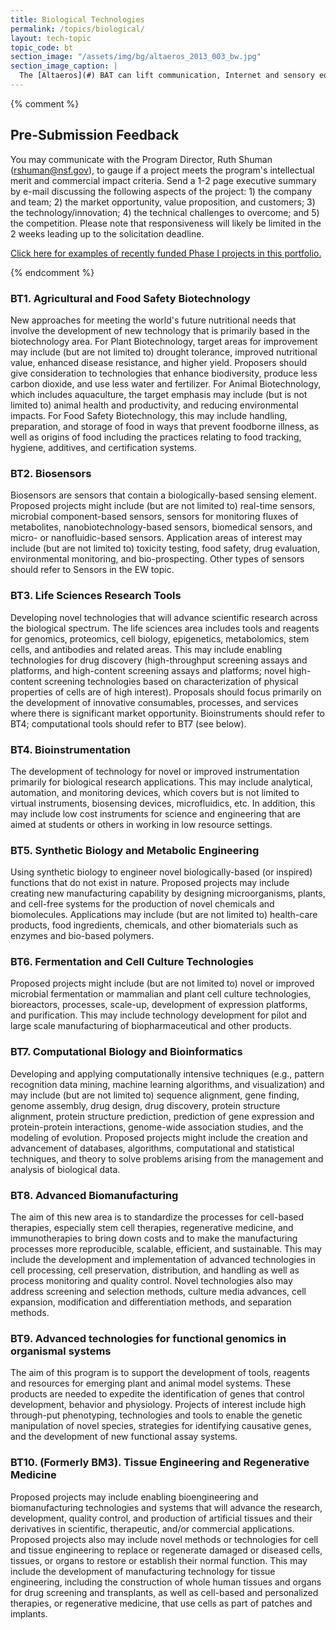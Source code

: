 ```yaml
---
title: Biological Technologies
permalink: /topics/biological/
layout: tech-topic
topic_code: bt
section_image: "/assets/img/bg/altaeros_2013_003_bw.jpg"
section_image_caption: |
  The [Altaeros](#) BAT can lift communication, Internet and sensory equipment alongside the turbine to provide additional services for customers.
---
```

{% comment %}
## Pre-Submission Feedback
You may communicate with the Program Director, Ruth Shuman (rshuman@nsf.gov), to gauge if a project meets the program's intellectual merit and commercial impact criteria. Send a 1-2 page executive summary by e-mail discussing the following aspects of the project: 1) the company and team; 2) the market opportunity, value proposition, and customers; 3) the technology/innovation; 4) the technical challenges to overcome; and 5) the competition. Please note that responsiveness will likely be limited in the 2 weeks leading up to the solicitation deadline.

[Click here for examples of recently funded Phase I projects in this portfolio.](http://www.nsf.gov/awardsearch/advancedSearchResult?PIId=&PIFirstName=&PILastName=&PIOrganization=&PIState=&PIZip=&PICountry=&ProgOrganization=&ProgEleCode=1505%2C+5371&BooleanElement=Any&ProgRefCode=&BooleanRef=All&Program=&ProgOfficer=Ruth+Shuman&Keyword=&AwardNumberOperator=&AwardAmount=&AwardInstrument=&ActiveAwards=true&OriginalAwardDateOperator=&StartDateOperator=After&StartDateFrom=06%2F01%2F2015&ExpDateOperator)

{% endcomment %}


### BT1. Agricultural and Food Safety Biotechnology
New approaches for meeting the world's future nutritional needs that involve the development of new technology that is primarily based in the biotechnology area. For Plant Biotechnology, target areas for improvement may include (but are not limited to) drought tolerance, improved nutritional value, enhanced disease resistance, and higher yield. Proposers should give consideration to technologies that enhance biodiversity, produce less carbon dioxide, and use less water and fertilizer. For Animal Biotechnology, which includes aquaculture, the target emphasis may include (but is not limited to) animal health and productivity, and reducing environmental impacts. For Food Safety Biotechnology, this may include handling, preparation, and storage of food in ways that prevent foodborne illness, as well as origins of food including the practices relating to food tracking, hygiene, additives, and certification systems.

### BT2. Biosensors
Biosensors are sensors that contain a biologically-based sensing element. Proposed projects might include (but are not limited to) real-time sensors, microbial component-based sensors, sensors for monitoring fluxes of metabolites, nanobiotechnology-based sensors, biomedical sensors, and micro- or nanofluidic-based sensors. Application areas of interest may include (but are not limited to) toxicity testing, food safety, drug evaluation, environmental monitoring, and bio-prospecting. Other types of sensors should refer to Sensors in the EW topic.
### BT3. Life Sciences Research Tools
Developing novel technologies that will advance scientific research across the biological spectrum. The life sciences area includes tools and reagents for genomics, proteomics, cell biology, epigenetics, metabolomics, stem cells, and antibodies and related areas. This may include enabling technologies for drug discovery (high-throughput screening assays and platforms, and high-content screening assays and platforms; novel high-content screening technologies based on characterization of physical properties of cells are of high interest). Proposals should focus primarily on the development of innovative consumables, processes, and services where there is significant market opportunity. Bioinstruments should refer to BT4; computational tools should refer to BT7 (see below).
### BT4. Bioinstrumentation
The development of technology for novel or improved instrumentation primarily for biological research applications. This may include analytical, automation, and monitoring devices, which covers but is not limited to virtual instruments, biosensing devices, microfluidics, etc. In addition, this may include low cost instruments for science and engineering that are aimed at students or others in working in low resource settings.
### BT5. Synthetic Biology and Metabolic Engineering
Using synthetic biology to engineer novel biologically-based (or inspired) functions that do not exist in nature. Proposed projects may include creating new manufacturing capability by designing microorganisms, plants, and cell-free systems for the production of novel chemicals and biomolecules. Applications may include (but are not limited to) health-care products, food ingredients, chemicals, and other biomaterials such as enzymes and bio-based polymers.
### BT6. Fermentation and Cell Culture Technologies
Proposed projects might include (but are not limited to) novel or improved microbial fermentation or mammalian and plant cell culture technologies, bioreactors, processes, scale-up, development of expression platforms, and purification. This may include technology development for pilot and large scale manufacturing of biopharmaceutical and other products.
### BT7. Computational Biology and Bioinformatics
Developing and applying computationally intensive techniques (e.g., pattern recognition data mining, machine learning algorithms, and visualization) and may include (but are not limited to) sequence alignment, gene finding, genome assembly, drug design, drug discovery, protein structure alignment, protein structure prediction, prediction of gene expression and protein-protein interactions, genome-wide association studies, and the modeling of evolution. Proposed projects might include the creation and advancement of databases, algorithms, computational and statistical techniques, and theory to solve problems arising from the management and analysis of biological data.
### BT8. Advanced Biomanufacturing
The aim of this new area is to standardize the processes for cell-based therapies, especially stem cell therapies, regenerative medicine, and immunotherapies to bring down costs and to make the manufacturing processes more reproducible, scalable, efficient, and sustainable. This may include the development and implementation of advanced technologies in cell processing, cell preservation, distribution, and handling as well as process monitoring and quality control. Novel technologies also may address screening and selection methods, culture media advances, cell expansion, modification and differentiation methods, and separation methods.
### BT9. Advanced technologies for functional genomics in organismal systems
The aim of this program is to support the development of tools, reagents and resources for emerging plant and animal model systems. These products are needed to expedite the identification of genes that control development, behavior and physiology. Projects of interest include high through-put phenotyping, technologies and tools to enable the genetic manipulation of novel species, strategies for identifying causative genes, and the development of new functional assay systems.
### BT10. (Formerly BM3). Tissue Engineering and Regenerative Medicine
Proposed projects may include enabling bioengineering and biomanufacturing technologies and systems that will advance the research, development, quality control, and production of artificial tissues and their derivatives in scientific, therapeutic, and/or commercial applications. Proposed projects also may include novel methods or technologies for cell and tissue engineering to replace or regenerate damaged or diseased cells, tissues, or organs to restore or establish their normal function. This may include the development of manufacturing technology for tissue engineering, including the construction of whole human tissues and organs for drug screening and transplants, as well as cell-based and personalized therapies, or regenerative medicine, that use cells as part of patches and implants.
